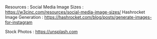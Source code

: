 Resources : 
Social Media Image Sizes : https://w3cinc.com/resources/social-media-image-sizes/
Hashrocket Image Generation : https://hashrocket.com/blog/posts/generate-images-for-instagram

Stock Photos : 
https://unsplash.com
